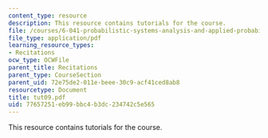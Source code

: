```yaml
---
content_type: resource
description: This resource contains tutorials for the course.
file: /courses/6-041-probabilistic-systems-analysis-and-applied-probability-spring-2006/77657251eb99bbc4b3dc234742c5e565_tut09.pdf
file_type: application/pdf
learning_resource_types:
- Recitations
ocw_type: OCWFile
parent_title: Recitations
parent_type: CourseSection
parent_uid: 72e75de2-011e-beee-30c9-acf41ced8ab8
resourcetype: Document
title: tut09.pdf
uid: 77657251-eb99-bbc4-b3dc-234742c5e565
---
```

This resource contains tutorials for the course.

